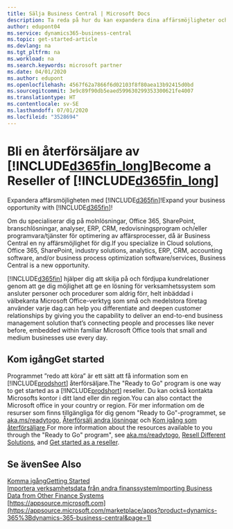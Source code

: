 ```yaml
---
title: Sälja Business Central | Microsoft Docs
description: Ta reda på hur du kan expandera dina affärsmöjligheter och bli en Microsoft-partner och återförsäljare av Business Central.
author: edupont04
ms.service: dynamics365-business-central
ms.topic: get-started-article
ms.devlang: na
ms.tgt_pltfrm: na
ms.workload: na
ms.search.keywords: microsoft partner
ms.date: 04/01/2020
ms.author: edupont
ms.openlocfilehash: 4567f62a7866f6d02103f8f80aea13b92415d0bd
ms.sourcegitcommit: 3e9c89f90db5eaed599630299353300621fe4007
ms.translationtype: HT
ms.contentlocale: sv-SE
ms.lasthandoff: 07/01/2020
ms.locfileid: "3528694"
---
```

# <a name="become-a-reseller-of-d365fin_long"></a><span data-ttu-id="ae7b2-103">Bli en återförsäljare av [!INCLUDE[d365fin_long](includes/d365fin_long_md.md)]</span><span class="sxs-lookup"><span data-stu-id="ae7b2-103">Become a Reseller of [!INCLUDE[d365fin_long](includes/d365fin_long_md.md)]</span></span>
<span data-ttu-id="ae7b2-104">Expandera affärsmöjligheten med [!INCLUDE[d365fin](includes/d365fin_md.md)]!</span><span class="sxs-lookup"><span data-stu-id="ae7b2-104">Expand your business opportunity with [!INCLUDE[d365fin](includes/d365fin_md.md)]!</span></span>  

<span data-ttu-id="ae7b2-105">Om du specialiserar dig på molnlösningar, Office 365, SharePoint, branschlösningar, analyser, ERP, CRM, redovisningsprogram och/eller programvara/tjänster för optimering av affärsprocesser, då är Business Central en ny affärsmöjlighet för dig.</span><span class="sxs-lookup"><span data-stu-id="ae7b2-105">If you specialize in Cloud solutions, Office 365, SharePoint, industry solutions, analytics, ERP, CRM, accounting software, and/or business process optimization software/services, Business Central is a new opportunity.</span></span>   

[!INCLUDE[d365fin](includes/d365fin_md.md)] <span data-ttu-id="ae7b2-106">hjälper dig att skilja på och fördjupa kundrelationer genom att ge dig möjlighet att ge en lösning för verksamhetssystem som ansluter personer och procedurer som aldrig förr, helt inbäddad i välbekanta Microsoft Office-verktyg som små och medelstora företag använder varje dag.</span><span class="sxs-lookup"><span data-stu-id="ae7b2-106">can help you differentiate and deepen customer relationships by giving you the capability to deliver an end-to-end business management solution that’s connecting people and processes like never before, embedded within familiar Microsoft Office tools that small and medium businesses use every day.</span></span>  

## <a name="get-started"></a><span data-ttu-id="ae7b2-107">Kom igång</span><span class="sxs-lookup"><span data-stu-id="ae7b2-107">Get started</span></span>

<span data-ttu-id="ae7b2-108">Programmet ”redo att köra” är ett sätt att få information som en [!INCLUDE[prodshort](includes/prodshort.md)] återförsäljare.</span><span class="sxs-lookup"><span data-stu-id="ae7b2-108">The "Ready to Go" program is one way to get started as a [!INCLUDE[prodshort](includes/prodshort.md)] reseller.</span></span> <span data-ttu-id="ae7b2-109">Du kan också kontakta Microsofts kontor i ditt land eller din region.</span><span class="sxs-lookup"><span data-stu-id="ae7b2-109">You can also contact the Microsoft office in your country or region.</span></span> <span data-ttu-id="ae7b2-110">För mer information om de resurser som finns tillgängliga för dig genom "Ready to Go"-programmet, se [aka.ms/readytogo](https://aka.ms/readytogo), [Återförsälj andra lösningar](/dynamics365/business-central/dev-itpro/developer/readiness/readiness-reseller) och [Kom igång som återförsäljare](/dynamics365/business-central/dev-itpro/index#get-started-as-a-reseller).</span><span class="sxs-lookup"><span data-stu-id="ae7b2-110">For more information about the resources available to you through the "Ready to Go" program", see [aka.ms/readytogo](https://aka.ms/readytogo), [Resell Different Solutions](/dynamics365/business-central/dev-itpro/developer/readiness/readiness-reseller), and [Get started as a reseller](/dynamics365/business-central/dev-itpro/index#get-started-as-a-reseller).</span></span>  

## <a name="see-also"></a><span data-ttu-id="ae7b2-111">Se även</span><span class="sxs-lookup"><span data-stu-id="ae7b2-111">See Also</span></span>

[<span data-ttu-id="ae7b2-112">Komma igång</span><span class="sxs-lookup"><span data-stu-id="ae7b2-112">Getting Started</span></span>](product-get-started.md)  
[<span data-ttu-id="ae7b2-113">Importera verksamhetsdata från andra finanssystem</span><span class="sxs-lookup"><span data-stu-id="ae7b2-113">Importing Business Data from Other Finance Systems</span></span>](across-import-data-configuration-packages.md)  
[https://appsource.microsoft.com](https://appsource.microsoft.com/marketplace/apps?product=dynamics-365%3Bdynamics-365-business-central&page=1)  
